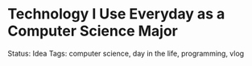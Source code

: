 # Technology I Use Everyday as a Computer Science Major

Status: Idea
Tags: computer science, day in the life, programming, vlog